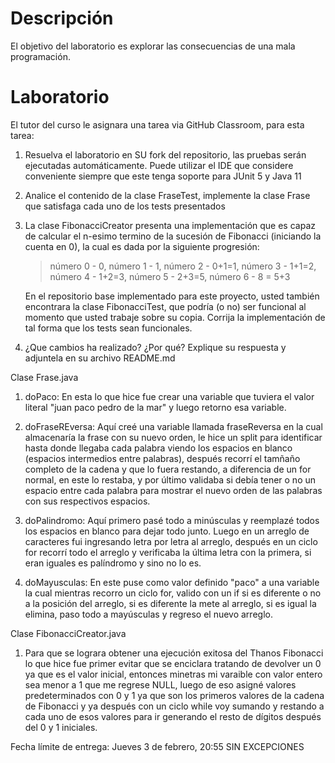 Descripción
===========

El objetivo del laboratorio es explorar las consecuencias de una mala
programación.

Laboratorio
===========

El tutor del curso le asignara una tarea via GitHub Classroom, para esta
tarea:

1. Resuelva el laboratorio en SU fork del repositorio, las pruebas
    serán ejecutadas automáticamente. Puede utilizar el IDE que
    considere conveniente siempre que este tenga soporte para JUnit 5 y Java 11


2. Analice el contenido de la clase FraseTest, implemente la clase
    Frase que satisfaga cada uno de los tests presentados


3. La clase FibonacciCreator presenta una implementación que es capaz
    de calcular el n-esimo termino de la sucesión de Fibonacci
    (iniciando la cuenta en 0), la cual es dada por la siguiente
    progresión:

    > número 0 - 0, número 1 - 1, número 2 - 0+1=1, número 3 - 1+1=2,
    número 4 - 1+2=3, número 5 - 2+3=5, número 6 - 8 = 5+3
    
    En el repositorio base implementado para este proyecto, usted
    también encontrara la clase FibonacciTest, que podría (o no) ser
    funcional al momento que usted trabaje sobre su copia. Corrija la
    implementación de tal forma que los tests sean funcionales.


4. ¿Que cambios ha realizado? ¿Por qué? Explique su respuesta y adjuntela en su archivo README.md

Clase Frase.java

1) doPaco: En esta lo que hice fue crear una variable que tuviera el valor literal "juan paco pedro de la mar" y luego retorno esa variable.

2) doFraseREversa: Aquí creé una variable llamada fraseReversa en la cual almacenaría la frase con su nuevo orden, le hice un split para identificar hasta donde llegaba cada palabra viendo los espacios en blanco (espacios intermedios entre palabras), después recorrí el tamñaño completo de la cadena y que lo fuera restando, a diferencia de un for normal, en este lo restaba, y por último validaba si debía tener o no un espacio entre cada palabra para mostrar el nuevo orden de las palabras con sus respectivos espacios.

3) doPalindromo: Aquí primero pasé todo a minúsculas y reemplazé todos los espacios en blanco para dejar todo junto. Luego en un arreglo de caracteres fui ingresando letra por letra al arreglo, después en un ciclo for recorrí todo el arreglo y verificaba la última letra con la primera, si eran iguales es palíndromo y sino no lo es.

4) doMayusculas: En este puse como valor definido "paco" a una variable la cual mientras recorro un ciclo for, valido con un if si es diferente o no a la posición del arreglo, si es diferente la mete al arreglo, si es igual la elimina, paso todo a mayúsculas y regreso el nuevo arreglo.

Clase FibonacciCreator.java

1) Para que se lograra obtener una ejecución exitosa del Thanos Fibonacci lo que hice fue primer evitar que se enciclara tratando de devolver un 0 ya que es el valor inicial, entonces minetras mi varaible con valor entero sea menor a 1 que me regrese NULL, luego de eso asigné valores predeterminados con 0 y 1 ya que son los primeros valores de la cadena de Fibonacci y ya después con un ciclo while voy sumando y restando a cada uno de esos valores para ir generando el resto de dígitos después del 0 y 1 iniciales.

Fecha límite de entrega: Jueves 3 de febrero, 20:55 SIN EXCEPCIONES
